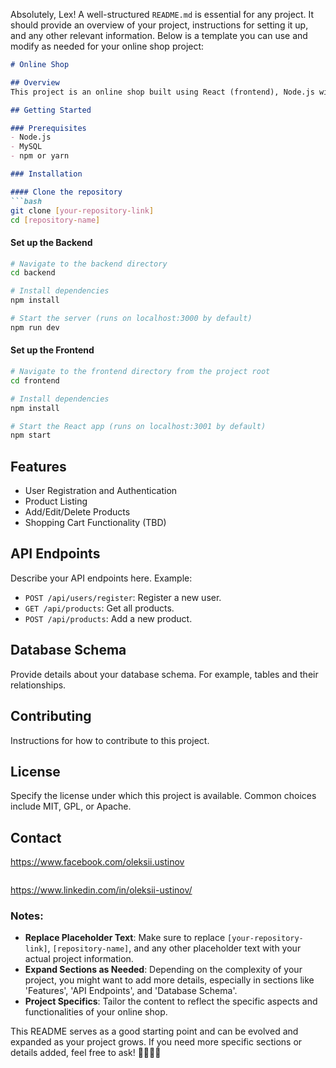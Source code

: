 Absolutely, Lex! A well-structured `README.md` is essential for any project. It should provide an overview of your project, instructions for setting it up, and any other relevant information. Below is a template you can use and modify as needed for your online shop project:

```markdown
# Online Shop

## Overview
This project is an online shop built using React (frontend), Node.js with Express (backend), and MySQL (database). It features user registration, product management, and other e-commerce functionalities.

## Getting Started

### Prerequisites
- Node.js
- MySQL
- npm or yarn

### Installation

#### Clone the repository
```bash
git clone [your-repository-link]
cd [repository-name]
```

#### Set up the Backend
```bash
# Navigate to the backend directory
cd backend

# Install dependencies
npm install

# Start the server (runs on localhost:3000 by default)
npm run dev
```

#### Set up the Frontend
```bash
# Navigate to the frontend directory from the project root
cd frontend

# Install dependencies
npm install

# Start the React app (runs on localhost:3001 by default)
npm start
```

## Features
- User Registration and Authentication
- Product Listing
- Add/Edit/Delete Products
- Shopping Cart Functionality (TBD)

## API Endpoints
Describe your API endpoints here. Example:
- `POST /api/users/register`: Register a new user.
- `GET /api/products`: Get all products.
- `POST /api/products`: Add a new product.

## Database Schema
Provide details about your database schema. For example, tables and their relationships.

## Contributing
Instructions for how to contribute to this project.

## License
Specify the license under which this project is available. Common choices include MIT, GPL, or Apache.

## Contact
https://www.facebook.com/oleksii.ustinov
```
```
https://www.linkedin.com/in/oleksii-ustinov/
### Notes:
- **Replace Placeholder Text**: Make sure to replace `[your-repository-link]`, `[repository-name]`, and any other placeholder text with your actual project information.
- **Expand Sections as Needed**: Depending on the complexity of your project, you might want to add more details, especially in sections like 'Features', 'API Endpoints', and 'Database Schema'.
- **Project Specifics**: Tailor the content to reflect the specific aspects and functionalities of your online shop.

This README serves as a good starting point and can be evolved and expanded as your project grows. If you need more specific sections or details added, feel free to ask! 📝👨‍💻🚀